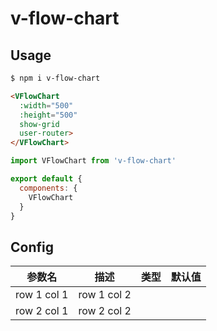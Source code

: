 # v-flow-chart

## Usage

```bash
$ npm i v-flow-chart
```

```html
<VFlowChart
  :width="500"
  :height="500"
  show-grid
  user-router>
</VFlowChart>
```

```javascript
import VFlowChart from 'v-flow-chart'

export default {
  components: {
    VFlowChart
  }
}
```

## Config

参数名 | 描述 | 类型 | 默认值
---|---|---|---
row 1 col 1 | row 1 col 2
row 2 col 1 | row 2 col 2